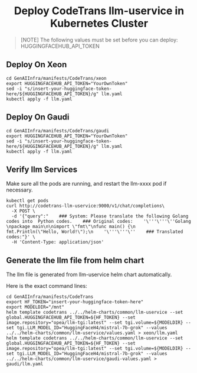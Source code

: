 <h1 align="center" id="title">Deploy CodeTrans llm-uservice in Kubernetes Cluster</h1>

> [NOTE]
> The following values must be set before you can deploy:
> HUGGINGFACEHUB_API_TOKEN

## Deploy On Xeon

```
cd GenAIInfra/manifests/CodeTrans/xeon
export HUGGINGFACEHUB_API_TOKEN="YourOwnToken"
sed -i "s/insert-your-huggingface-token-here/${HUGGINGFACEHUB_API_TOKEN}/g" llm.yaml
kubectl apply -f llm.yaml
```

## Deploy On Gaudi

```
cd GenAIInfra/manifests/CodeTrans/gaudi
export HUGGINGFACEHUB_API_TOKEN="YourOwnToken"
sed -i "s/insert-your-huggingface-token-here/${HUGGINGFACEHUB_API_TOKEN}/g" llm.yaml
kubectl apply -f llm.yaml
```

## Verify llm Services

Make sure all the pods are running, and restart the llm-xxxx pod if necessary.

```
kubectl get pods
curl http://codetrans-llm-uservice:9000/v1/chat/completions\
  -X POST \
  -d '{"query":"    ### System: Please translate the following Golang codes into  Python codes.    ### Original codes:    '\'''\'''\''Golang    \npackage main\n\nimport \"fmt\"\nfunc main() {\n    fmt.Println(\"Hello, World!\");\n    '\'''\'''\''    ### Translated codes:"}' \
  -H 'Content-Type: application/json'
```

## Generate the llm file from helm chart

The llm file is generated from llm-uservice helm chart automatically.

Here is the exact command lines:

```
cd GenAIInfra/manifests/CodeTrans
export HF_TOKEN="insert-your-huggingface-token-here"
export MODELDIR="/mnt"
helm template codetrans ../../helm-charts/common/llm-uservice --set global.HUGGINGFACEHUB_API_TOKEN=${HF_TOKEN} --set image.repository="opea/llm-tgi:latest" --set tgi.volume=${MODELDIR} --set tgi.LLM_MODEL_ID="HuggingFaceH4/mistral-7b-grok" --values ../../helm-charts/common/llm-uservice/values.yaml > xeon/llm.yaml
helm template codetrans ../../helm-charts/common/llm-uservice --set global.HUGGINGFACEHUB_API_TOKEN=${HF_TOKEN} --set image.repository="opea/llm-tgi:latest" --set tgi.volume=${MODELDIR} --set tgi.LLM_MODEL_ID="HuggingFaceH4/mistral-7b-grok" --values ../../helm-charts/common/llm-uservice/gaudi-values.yaml > gaudi/llm.yaml

```
